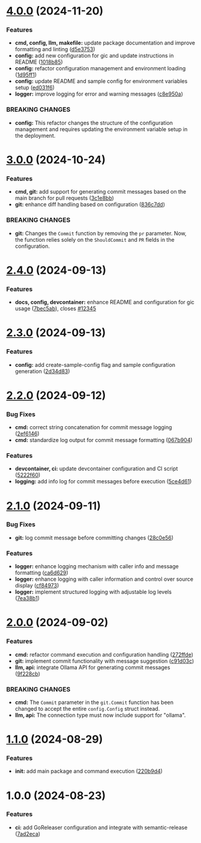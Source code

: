 # [4.0.0](https://github.com/jsburckhardt/gic/compare/v3.0.0...v4.0.0) (2024-11-20)


### Features

* **cmd, config, llm, makefile:** update package documentation and improve formatting and linting ([d5e3753](https://github.com/jsburckhardt/gic/commit/d5e3753ef6d118de28cdd1a7b0b5b54d08e1241d))
* **config:** add new configuration for gic and update instructions in README ([1018b85](https://github.com/jsburckhardt/gic/commit/1018b858848bcdddc839129d51aeac4dc6ce52de))
* **config:** refactor configuration management and environment loading ([1d95ff1](https://github.com/jsburckhardt/gic/commit/1d95ff10afe1af46702a1af40e78bc96f2bdbd77))
* **config:** update README and sample config for environment variables setup ([ed031f6](https://github.com/jsburckhardt/gic/commit/ed031f64f806cb171db9224c1825a3921aa77b9f))
* **logger:** improve logging for error and warning messages ([c8e950a](https://github.com/jsburckhardt/gic/commit/c8e950acd2312cf8f1dce0dc38b106b2e70d9722))


### BREAKING CHANGES

* **config:** This refactor changes the structure of the configuration management and requires updating the environment variable setup in the deployment.

# [3.0.0](https://github.com/jsburckhardt/gic/compare/v2.4.0...v3.0.0) (2024-10-24)


### Features

* **cmd, git:** add support for generating commit messages based on the main branch for pull requests ([3c1e8bb](https://github.com/jsburckhardt/gic/commit/3c1e8bbc087cb31cb3466da5e742eb5fcec8cd19))
* **git:** enhance diff handling based on configuration ([836c7dd](https://github.com/jsburckhardt/gic/commit/836c7dd85880ce95d049d3f24fe3f0955b1a0d6a))


### BREAKING CHANGES

* **git:** Changes the `Commit` function by removing the `pr` parameter. Now, the function relies solely on the `ShouldCommit` and `PR` fields in the configuration.

# [2.4.0](https://github.com/jsburckhardt/gic/compare/v2.3.0...v2.4.0) (2024-09-13)


### Features

* **docs, config, devcontainer:** enhance README and configuration for gic usage ([7bec5ab](https://github.com/jsburckhardt/gic/commit/7bec5ab4d38b94337dbbca79299de051603bbb83)), closes [#12345](https://github.com/jsburckhardt/gic/issues/12345)

# [2.3.0](https://github.com/jsburckhardt/gic/compare/v2.2.0...v2.3.0) (2024-09-13)


### Features

* **config:** add create-sample-config flag and sample configuration generation ([2d34d83](https://github.com/jsburckhardt/gic/commit/2d34d83cc4757336d0131a5d1cae35d23dff017c))

# [2.2.0](https://github.com/jsburckhardt/gic/compare/v2.1.0...v2.2.0) (2024-09-12)


### Bug Fixes

* **cmd:** correct string concatenation for commit message logging ([2ef6146](https://github.com/jsburckhardt/gic/commit/2ef61469e14bc4ffdf8a286dc0c1f1234f08ec82))
* **cmd:** standardize log output for commit message formatting ([067b904](https://github.com/jsburckhardt/gic/commit/067b904c449b6843f5e953fe0dc83d747f91074f))


### Features

* **devcontainer, ci:** update devcontainer configuration and CI script ([5222f60](https://github.com/jsburckhardt/gic/commit/5222f60520140875506d8663551c72f02afe4068))
* **logging:** add info log for commit messages before execution ([5ce4d61](https://github.com/jsburckhardt/gic/commit/5ce4d61b11eaf3c3154edd8f1180e557a6425531))

# [2.1.0](https://github.com/jsburckhardt/gic/compare/v2.0.0...v2.1.0) (2024-09-11)


### Bug Fixes

* **git:** log commit message before committing changes ([28c0e56](https://github.com/jsburckhardt/gic/commit/28c0e563905f4b6bd41bc1fec30033b29b4d0736))


### Features

* **logger:** enhance logging mechanism with caller info and message formatting ([ca6d629](https://github.com/jsburckhardt/gic/commit/ca6d629a0529cde6f76c30ab16d5a204513e5f2e))
* **logger:** enhance logging with caller information and control over source display ([cf84973](https://github.com/jsburckhardt/gic/commit/cf8497337a029783158cd20f7a8f47f797c8e747))
* **logger:** implement structured logging with adjustable log levels ([7ea38b1](https://github.com/jsburckhardt/gic/commit/7ea38b18156c49a314328b84e99e9a23f6d02e2b))

# [2.0.0](https://github.com/jsburckhardt/gic/compare/v1.1.0...v2.0.0) (2024-09-02)


### Features

* **cmd:** refactor command execution and configuration handling ([272ffde](https://github.com/jsburckhardt/gic/commit/272ffde4bbe2f087a88c567f139446f51fa52469))
* **git:** implement commit functionality with message suggestion ([c91d03c](https://github.com/jsburckhardt/gic/commit/c91d03cd94e8e0ef89a8288a453b84a14f052e6b))
* **llm, api:** integrate Ollama API for generating commit messages ([9f228cb](https://github.com/jsburckhardt/gic/commit/9f228cb05c187702b7c9d0ced88d01acc4a4e877))


### BREAKING CHANGES

* **cmd:** The `Commit` parameter in the `git.Commit` function has been changed to accept the entire `config.Config` struct instead.
* **llm, api:** The connection type must now include support for "ollama".

# [1.1.0](https://github.com/jsburckhardt/gic/compare/v1.0.0...v1.1.0) (2024-08-29)


### Features

* **init:** add main package and command execution ([220b9d4](https://github.com/jsburckhardt/gic/commit/220b9d4f60af4de86cd09f82a348079a0437d8c0))

# 1.0.0 (2024-08-23)


### Features

* **ci:** add GoReleaser configuration and integrate with semantic-release ([7ad2eca](https://github.com/jsburckhardt/gic/commit/7ad2eca17699c3f892c586e8a1e8fcb5978eecb3))
